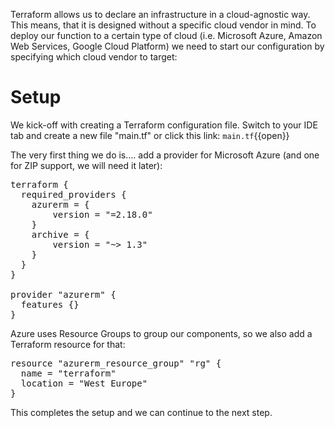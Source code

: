 Terraform allows us to declare an infrastructure in a cloud-agnostic way. This means, that it is designed without a specific cloud vendor in mind. To deploy our function to a certain type of cloud (i.e. Microsoft Azure, Amazon Web Services, Google Cloud Platform) we need to start our configuration by specifying which cloud vendor to target:

# Setup

We kick-off with creating a Terraform configuration file. Switch to your IDE tab and create a new file "main.tf" or click this link: `main.tf`{{open}}

The very first thing we do is.... add a provider for Microsoft Azure (and one for ZIP support, we will need it later):

<pre class="file" data-filename="main.tf" data-target="copy">
terraform {
  required_providers {
    azurerm = {
        version = "=2.18.0"
    }
    archive = {
        version = "~> 1.3"
    }
  }
}

provider "azurerm" {
  features {}
}
</pre>

Azure uses Resource Groups to group our components, so we also add a Terraform resource for that:

<pre class="file" data-filename="main.tf" data-target="append">
resource "azurerm_resource_group" "rg" {
  name = "terraform"
  location = "West Europe"
}
</pre>

This completes the setup and we can continue to the next step.
